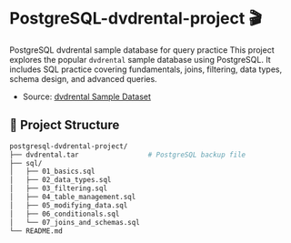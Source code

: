 # PostgreSQL-dvdrental-project 🎬
PostgreSQL dvdrental sample database for query practice
This project explores the popular `dvdrental` sample database using PostgreSQL. It includes SQL practice covering fundamentals, joins, filtering, data types, schema design, and advanced queries.
- Source: [dvdrental Sample Dataset](https://github.com/imkumaraju/dvdrenat-sample-databse)
  
## 📁 Project Structure

```bash
postgresql-dvdrental-project/
├── dvdrental.tar                 # PostgreSQL backup file
├── sql/
│   ├── 01_basics.sql
│   ├── 02_data_types.sql
│   ├── 03_filtering.sql
│   ├── 04_table_management.sql
│   ├── 05_modifying_data.sql
│   ├── 06_conditionals.sql
│   └── 07_joins_and_schemas.sql
└── README.md

